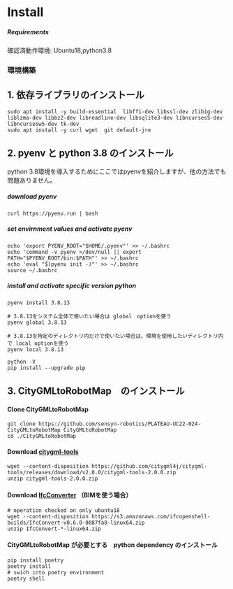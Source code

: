 # Install

##### Requirements
確認済動作環境: Ubuntu18,python3.8

### 環境構築
## 1. 依存ライブラリのインストール
```
sudo apt install -y build-essential  libffi-dev libssl-dev zlib1g-dev liblzma-dev libbz2-dev libreadline-dev libsqlite3-dev libncurses5-dev libncursesw5-dev tk-dev  
sudo apt install -y curl wget  git default-jre
```
## 2.  pyenv と python 3.8 のインストール
python 3.8環境を導入するためにここではpyenvを紹介しますが、他の方法でも問題ありません。

##### download pyenv
````
curl https://pyenv.run | bash
````

##### set envirnment values and activate pyenv
````
echo 'export PYENV_ROOT="$HOME/.pyenv"' >> ~/.bashrc
echo 'command -v pyenv >/dev/null || export PATH="$PYENV_ROOT/bin:$PATH"' >> ~/.bashrc
echo 'eval "$(pyenv init -)"' >> ~/.bashrc
source ~/.bashrc
````

##### install and activate specific version python
````
pyenv install 3.8.13
````
````
# 3.8.13をシステム全体で使いたい場合は global　optionを使う
pyenv global 3.8.13

# 3.8.13を特定のディレクトリ内だけで使いたい場合は、環境を使用したいディレクトリ内で local optionを使う
pyenv local 3.8.13

python -V
pip install --upgrade pip
````

## 3.  CityGMLtoRobotMap　のインストール 
#### Clone CityGMLtoRobotMap
````
git clone https://github.com/sensyn-robotics/PLATEAU-UC22-024-CityGMLtoRobotMap CityGMLtoRobotMap
cd ./CityGMLtoRobotMap
````

#### Download [citygml-tools](https://github.com/citygml4j/citygml-tools)
````
wget --content-disposition https://github.com/citygml4j/citygml-tools/releases/download/v2.0.0/citygml-tools-2.0.0.zip
unzip citygml-tools-2.0.0.zip
````

#### Download [IfcConverter](https://blenderbim.org/docs-python/ifcconvert/installation.html) （BIMを使う場合）
````
# operation checked on only ubuntu18 
wget --content-disposition https://s3.amazonaws.com/ifcopenshell-builds/IfcConvert-v0.6.0-0087fa8-linux64.zip
unzip IfcConvert-*-linux64.zip
````

####  CityGMLtoRobotMap が必要とする　python dependency のインストール

````
pip install poetry
poetry install
# swich into poetry environment
poetry shell
````
   



